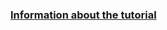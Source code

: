### [Information about the tutorial](https://moodle.jku.at/jku/course/view.php?id=12169#section-11)



